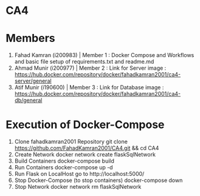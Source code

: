 # CA4

# Members
1. Fahad Kamran (i200983) | Member 1 : Docker Compose and Workflows and basic file setup of requirements.txt and readme.md
2. Ahmad Munir (i200977)  | Member 2 : Link for Server image : https://hub.docker.com/repository/docker/fahadkamran2001/ca4-server/general
3. Atif Munir (i190600)   | Member 3 : Link for Database image : https://hub.docker.com/repository/docker/fahadkamran2001/ca4-db/general

# Execution of Docker-Compose
1. Clone fahadkamran2001 Repository
git clone https://github.com/FahadKamran2001/CA4.git && cd CA4
2. Create Network
docker network create flaskSqlNetwork
3. Build Containers
docker-compose build
4. Run Containers
docker-compose up -d
5. Run Flask on LocalHost
go to http://localhost:5000/
6. Stop Docker-Compose (to stop containers)
docker-compose down
7. Stop Network
docker network rm flaskSqlNetwork
